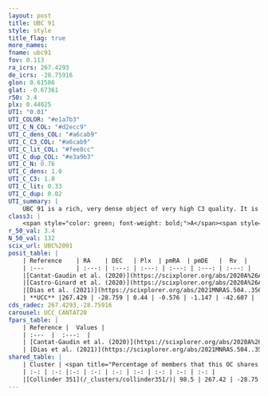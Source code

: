 ```yaml
---
layout: post
title: UBC 91
style: style
title_flag: true
more_names: 
fname: ubc91
fov: 0.113
ra_icrs: 267.4293
de_icrs: -28.75916
glon: 0.61586
glat: -0.67361
r50: 3.4
plx: 0.44025
UTI: "0.01"
UTI_COLOR: "#e1a7b3"
UTI_C_N_COL: "#d2ecc9"
UTI_C_dens_COL: "#a6cab9"
UTI_C_C3_COL: "#a6cab9"
UTI_C_lit_COL: "#fee8cc"
UTI_C_dup_COL: "#e3a9b3"
UTI_C_N: 0.76
UTI_C_dens: 1.0
UTI_C_C3: 1.0
UTI_C_lit: 0.33
UTI_C_dup: 0.02
UTI_summary: |
    UBC 91 is a rich, very dense object of very high C3 quality. It is poorly studied in the literature.<br><br><span style="color: #99180f; font-weight: bold;">Warning: </span>This is very likely a duplicate object, which shares a large percentage of members with at least one previously reported entry.
class3: |
    <span style="color: green; font-weight: bold;">A</span><span style="color: green; font-weight: bold;">A</span>
r_50_val: 3.4
N_50_val: 132
scix_url: UBC%2091
posit_table: |
    | Reference    | RA    | DEC   | Plx  | pmRA  | pmDE   |  Rv  |
    | :---         | :---: | :---: | :---: | :---: | :---: | :---: |
    |[Cantat-Gaudin et al. (2020)](https://scixplorer.org/abs/2020A%26A...640A...1C) | 267.433 | -28.761 | 0.42 | -0.587 | -1.126 | -- |
    |[Castro-Ginard et al. (2020)](https://scixplorer.org/abs/2020A%26A...635A..45C) | 267.422 | -28.759 | 0.422 | -0.587 | -1.125 | -- |
    |[Dias et al. (2021)](https://scixplorer.org/abs/2021MNRAS.504..356D) | 267.454 | -28.744 | 0.422 | -0.585 | -1.136 | -- |
    | **UCC** |267.429 | -28.759 | 0.44 | -0.576 | -1.147 | -42.607 | 
cds_radec: 267.4293,-28.75916
carousel: UCC_CANTAT20
fpars_table: |
    | Reference |  Values |
    | :---  |  :---:  |
    | [Cantat-Gaudin et al. (2020)](https://scixplorer.org/abs/2020A%26A...640A...1C) | `AVNN=1.28, DMNN=11.71, AgeNN=8.36` |
    | [Dias et al. (2021)](https://scixplorer.org/abs/2021MNRAS.504..356D) | `Av=1.875, Dist=2056, logage=7.798, [Fe/H]=0.347` |
shared_table: |
    | Cluster | <span title="Percentage of members that this OC shares with the ones listed">%</span>   | RA   | DEC   | Plx   | pmRA  | pmDE  | Rv | UTI |
    | :-: | :-: |:-: | :-: | :-: | :-: | :-: | :-: | :-: |
    |[Collinder 351](/_clusters/collinder351/)| 98.5 | 267.42 | -28.75 | 0.45 | -0.58 | -1.14 | -40.06 |0.76 |
---
```

